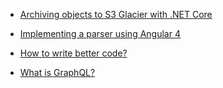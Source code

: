 - [Archiving objects to S3 Glacier with .NET Core](https://medium.com/@warkiringoda/archiving-objects-to-s3-glacier-with-net-core-84a80da8f032)

- [Implementing a parser using Angular 4](https://medium.com/99xtechnology/implementing-a-parser-using-angular-4-e9633c6f0baf)

- [How to write better code?](https://blog.usejournal.com/how-to-write-better-code-710d73562d02)

- [What is GraphQL?](https://medium.com/@hasangalakdinu/welcome-to-the-graphql-world-d1550d02809d)

